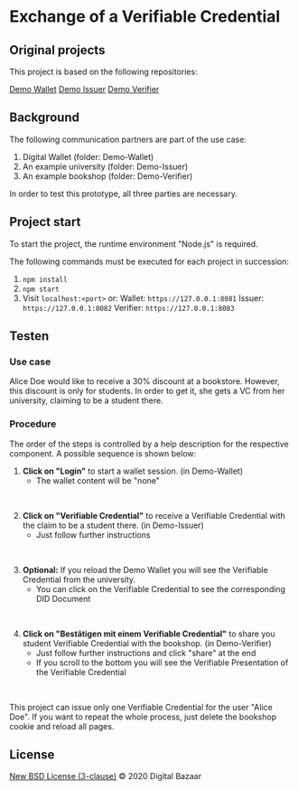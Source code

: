 # Exchange of a Verifiable Credential

## Original projects

This project is based on the following repositories: 

[Demo Wallet](https://github.com/digitalbazaar/chapi-demo-wallet)
[Demo Issuer](https://github.com/digitalbazaar/chapi-demo-issuer)
[Demo Verifier](https://github.com/digitalbazaar/chapi-demo-verifier)

## Background

The following communication partners are part of the use case:

1. Digital Wallet (folder: Demo-Wallet)
2. An example university (folder: Demo-Issuer)
3. An example bookshop (folder: Demo-Verifier)

In order to test this prototype, all three parties are necessary. 


## Project start

To start the project, the runtime environment "Node.js" is required.

The following commands must be executed for each project in succession:

1. `npm install` 
2. `npm start`
3. Visit `localhost:<port>` or:
	Wallet: `https://127.0.0.1:8081`
	Issuer: `https://127.0.0.1:8082`
	Verifier: `https://127.0.0.1:8083`


## Testen

### Use case
Alice Doe would like to receive a 30% discount at a bookstore. However, this discount is only for students. In order to get it, she gets a VC from her university, claiming to be a student there.



### Procedure

The order of the steps is controlled by a help description for the respective component. A possible sequence is shown below:


1. **Click on "Login"** to start a wallet session. (in Demo-Wallet)
     * The wallet content will be "none"
<br>

2. **Click on "Verifiable Credential"** to receive a Verifiable Credential with the claim to be a student there. (in Demo-Issuer)
     * Just follow further instructions 
<br>

3. **Optional:** If you reload the Demo Wallet you will see the Verifiable Credential from the university. 
     * You can click on the Verifiable Credential to see the corresponding DID Document
<br>

4. **Click on "Bestätigen mit einem Verifiable Credential"** to share you student Verifiable Credential with the bookshop. (in Demo-Verifier)
     * Just follow further instructions and click "share" at the end
     * If you scroll to the bottom you will see the Verifiable Presentation of the Verifiable Credential 
<br>

This project can issue only one Verifiable Credential for the user "Alice Doe". If you want to repeat the whole process, just delete the bookshop cookie and reload all pages. 


## License

[New BSD License (3-clause)](LICENSE) © 2020 Digital Bazaar
